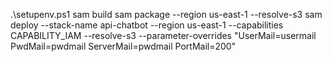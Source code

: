 
.\setupenv.ps1
sam build
sam package --region us-east-1 --resolve-s3
sam deploy --stack-name api-chatbot --region us-east-1 --capabilities CAPABILITY_IAM --resolve-s3 --parameter-overrides "UserMail=usermail PwdMail=pwdmail ServerMail=pwdmail PortMail=200"
